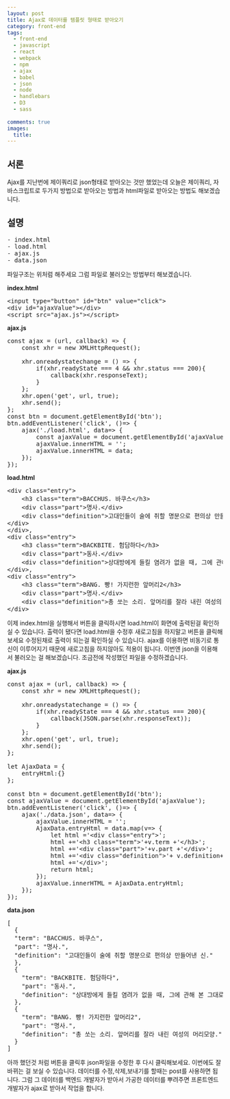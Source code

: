 ```yaml
---
layout: post
title: Ajax로 데이터를 템플릿 형태로 받아오기
category: front-end
tags:
  - front-end
  - javascript
  - react
  - webpack
  - npm
  - ajax
  - babel
  - json
  - node
  - handlebars
  - D3
  - sass
  
comments: true
images:
  title: 
---
```


## 서론  
Ajax를 지난번에 제이쿼리로 json형태로 받아오는 것만 했었는데 오늘은 제이쿼리, 자바스크립트로 두가지
방법으로 받아오는 방법과 html파일로 받아오는 방법도 해보겠습니다.


<!--more-->

## 설명

<pre class="brush:js">
- index.html
- load.html
- ajax.js
- data.json
</pre>
파일구조는 위처럼 해주세요 그럼 파일로 불러오는 방법부터 해보겠습니다.

**index.html**
<pre class="brush:js">
&lt;input type="button" id="btn" value="click"&gt;
&lt;div id="ajaxValue"&gt;&lt;/div&gt;
&lt;script src="ajax.js"&gt;&lt;/script&gt;
</pre>
**ajax.js**
<pre class="brush:js">
const ajax = (url, callback) =&gt; {
    const xhr = new XMLHttpRequest();

    xhr.onreadystatechange = () =&gt; {
        if(xhr.readyState === 4 && xhr.status === 200){
            callback(xhr.responseText);
        }
    };
    xhr.open('get', url, true);
    xhr.send();
};
const btn = document.getElementById('btn');
btn.addEventListener('click', ()=> {
    ajax('./load.html', data=> {
        const ajaxValue = document.getElementById('ajaxValue');
        ajaxValue.innerHTML = '';
        ajaxValue.innerHTML = data;
    });
});
</pre>
**load.html**
<pre class="brush:js">
&lt;div class="entry"&gt;
    &lt;h3 class="term"&gt;BACCHUS. 바쿠스&lt;/h3&gt;
    &lt;div class="part"&gt;명사.&lt;/div&gt;
    &lt;div class="definition"&gt;고대인들이 술에 취할 명분으로 편의상 만들어낸 신.
&lt;/div&gt;
&lt;/div&gt;,
&lt;div class="entry"&gt;
    &lt;h3 class="term"&gt;BACKBITE. 험담하다&lt;/h3&gt;
    &lt;div class="part"&gt;동사.&lt;/div&gt;
    &lt;div class="definition"&gt;상대방에게 들킬 염려가 없을 때, 그에 관해 본 그대로를 입에담다.&lt;/div&gt;
&lt;/div&gt;,
&lt;div class="entry"&gt;
    &lt;h3 class="term"&gt;BANG. 빵! 가지런한 앞머리2&lt;/h3&gt;
    &lt;div class="part"&gt;명사.&lt;/div&gt;
    &lt;div class="definition"&gt;총 쏘는 소리. 앞머리를 잘라 내린 여성의 머리모양.&lt;/div&gt;
&lt;/div&gt;
</pre>
이제 index.html을 실행해서 버튼을 클릭하시면 load.html이 화면에 출력된걸 확인하실 수 있습니다.
출력이 됐다면 load.html을 수정후 새로고침을 하지말고 버튼을 클릭해보세요 수정된채로 출력이 되는걸
확인하실 수 있습니다. ajax를 이용하면 비동기로 통신이 이루어지기 때문에 새로고침을 하지않아도 적용이
됩니다. 이번엔 json을 이용해서 불러오는 걸 해보겠습니다. 조금전에 작성했던 파일을 수정하겠습니다.

**ajax.js**
<pre class="brush:js">
const ajax = (url, callback) =&gt; {
    const xhr = new XMLHttpRequest();

    xhr.onreadystatechange = () =&gt; {
        if(xhr.readyState === 4 && xhr.status === 200){
            callback(JSON.parse(xhr.responseText));
        }
    };
    xhr.open('get', url, true);
    xhr.send();
};

let AjaxData = {
    entryHtml:{}
};

const btn = document.getElementById('btn');
const ajaxValue = document.getElementById('ajaxValue');
btn.addEventListener('click', ()=&gt; {
    ajax('./data.json', data=&gt; {
        ajaxValue.innerHTML = '';
        AjaxData.entryHtml = data.map(v=&gt; {
            let html ='&lt;div class="entry"&gt;';
            html +='&lt;h3 class="term"&gt;'+v.term +'&lt;/h3&gt;';
            html +='&lt;div class="part"&gt;'+v.part +'&lt;/div&gt;';
            html +='&lt;div class="definition"&gt;'+ v.definition+'&lt;/div&gt;';
            html +='&lt;/div&gt;';
            return html;
        });
        ajaxValue.innerHTML = AjaxData.entryHtml;
    });
});
</pre>
**data.json**
<pre class="brush:js">
[
  {
  "term": "BACCHUS. 바쿠스",
  "part": "명사.",
  "definition": "고대인들이 술에 취할 명분으로 편의상 만들어낸 신."
  },
  {
    "term": "BACKBITE. 험담하다",
    "part": "동사.",
    "definition": "상대방에게 들킬 염려가 없을 때, 그에 관해 본 그대로를 입에담다."
  },
  {
    "term": "BANG. 빵! 가지런한 앞머리2",
    "part": "명사.",
    "definition": "총 쏘는 소리. 앞머리를 잘라 내린 여성의 머리모양."
  }
]
</pre>
아까 했던것 처럼 버튼을 클릭후 json파일을 수정한 후 다시 클릭해보세요. 이번에도 잘 바뀌는 걸
보실 수 있습니다. 데이터를 수정,삭제,보내기를 할때는 post를 사용하면 됩니다. 그럼 그 데이터를
백엔드 개발자가 받아서 가공한 데이터를 뿌려주면 프론트엔드 개발자가 ajax로 받아서 작업을 합니다.
<pre class="brush:js"></pre>
<pre class="brush:js"></pre>
<pre class="brush:js"></pre>
<pre class="brush:js"></pre>
<pre class="brush:js"></pre>
<pre class="brush:js"></pre>
<pre class="brush:js"></pre>
<pre class="brush:js"></pre>
<pre class="brush:js"></pre>

<!-- <pre class="brush:js"></pre> -->
<!-- ![test이미지]({{site.url}}/images/es6.jpg) -->
